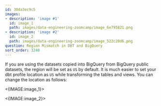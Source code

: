 ```yaml
---
id: 30da3ec9c5
images:
- description: 'image #1'
  id: image_1
  path: images/data-engineering-zoomcamp/image_6e795821.png
- description: 'image #2'
  id: image_2
  path: images/data-engineering-zoomcamp/image_522c20d6.png
question: Region Mismatch in DBT and BigQuery
sort_order: 3240
---
```


If you are using the datasets copied into BigQuery from BigQuery public datasets, the region will be set as `US` by default. It is much easier to set your dbt profile location as `US` while transforming the tables and views. You can change the location as follows:

<{IMAGE:image_1}>

<{IMAGE:image_2}>